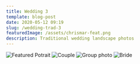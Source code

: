 ```yaml
---
title: Wedding 3
template: blog-post
date: 2020-05-12 09:19
slug: /wedding-trad-3
featuredImage: /assets/chrismar-feat.png
description: Traditional wedding landscape photos
---
```

![Featured Potrait](/assets/chrismar-feat.png "Featured Potrait")
![Couple](/assets/chrismar-coupla1.png "Couple")
![Group photo](/assets/chrismar-grp1.png "Group photo")
![Bride](/assets/chrismar-bride1.png "Bride")